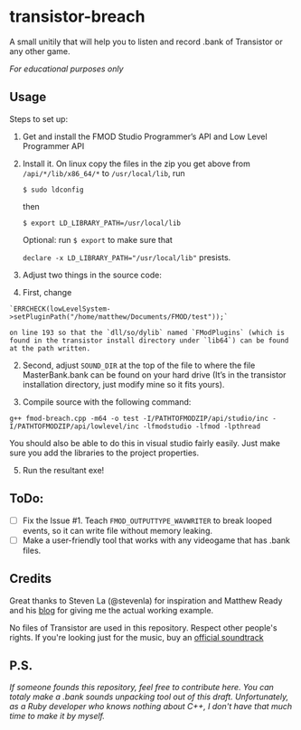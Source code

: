 # transistor-breach
А small unitily that will help you to listen and record .bank of Transistor or any other game.

*For educational purposes only*

## Usage

Steps to set up:

1. Get and install the FMOD Studio Programmer’s API and Low Level Programmer API
2. Install it. On linux copy the files in the zip you get above from `/api/*/lib/x86_64/*` to `/usr/local/lib`, run 

   `$ sudo ldconfig` 
   
   then 
   
   `$ export LD_LIBRARY_PATH=/usr/local/lib`
   
   Optional: run `$ export` to make sure that 
   
   `declare -x LD_LIBRARY_PATH="/usr/local/lib"` presists.

3. Adjust two things in the source code: 
  1. First, change 
  
    `ERRCHECK(lowLevelSystem->setPluginPath("/home/matthew/Documents/FMOD/test"));`
  
    on line 193 so that the `dll/so/dylib` named `FModPlugins` (which is found in the transistor install directory under `lib64`) can be found at the path written. 
  2. Second, adjust `SOUND_DIR` at the top of the file to where the file MasterBank.bank can be found on your hard drive (It’s in the transistor installation directory, just modify mine so it fits yours).
  
4. Compile source with the following command: 

 `g++ fmod-breach.cpp -m64 -o test -I/PATHTOFMODZIP/api/studio/inc -I/PATHTOFMODZIP/api/lowlevel/inc -lfmodstudio -lfmod -lpthread`
   
   You should also be able to do this in visual studio fairly easily. Just make sure you add the libraries to the project properties.
   
5. Run the resultant exe!

## ToDo:

- [ ] Fix the Issue #1. Teach `FMOD_OUTPUTTYPE_WAVWRITER` to break looped events, so it can write file without memory leaking.
- [ ] Make a user-friendly tool that works with any videogame that has .bank files.

## Credits

Great thanks to Steven La (@stevenla) for inspiration and Matthew Ready and his [blog](https://craxic.com/transistor-sound-ripper/ "Transistor Sound Ripper") for giving me the actual working example. 

No files of Transistor are used in this repository. Respect other people's rights. If you're looking just for the music, buy an [official soundtrack](https://supergiantgames.bandcamp.com/album/transistor-original-soundtrack "Transistor Oficial Soundtrack") 

## P.S.

*If someone founds this repository, feel free to contribute here. You can totaly make a .bank sounds unpacking tool out of this draft. Unfortunately, as a Ruby developer who knows nothing about C++, I don't have that much time to make it by myself.*

